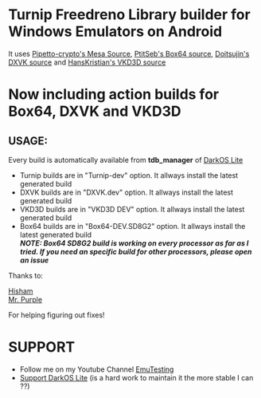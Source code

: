 # **Turnip Freedreno Library builder for Windows Emulators on Android**

It uses [Pipetto-crypto's Mesa Source](https://gitlab.freedesktop.org/Pipetto-crypto/mesa), [PtitSeb's Box64 source](https://github.com/ptitSeb/box64), [Doitsujin's DXVK source](https://github.com/doitsujin/dxvk) and [HansKristian's VKD3D source](https://github.com/HansKristian-Work/vkd3d-proton)

# Now including action builds for Box64, DXVK and VKD3D

## USAGE:
Every build is automatically available from **tdb_manager** of [DarkOS Lite](https://github.com/ahmad1abbadi/darkos-lite)
- Turnip builds are in "Turnip-dev" option. It allways install the latest generated build
- DXVK builds are in "DXVK.dev" option. It allways install the latest generated build
- VKD3D builds are in "VKD3D DEV" option. It allways install the latest generated build
- Box64 builds are in "Box64-DEV.SD8G2" option. It allways install the latest generated build\
    ***NOTE: Box64 SD8G2 build is working on every processor as far as I tried. If you need an specific build for other processors, please open an issue***

Thanks to:

[Hisham](https://github.com/hisham2630)\
[Mr. Purple](https://github.com/MrPurple666)

For helping figuring out fixes!

# SUPPORT

- Follow me on my Youtube Channel [EmuTesting](https://www.youtube.com/@EmuTesting)
- [Support DarkOS Lite](https://paypal.me/GabiAle97?country.x=AR&locale.x=es_XC) (is a hard work to maintain it the more stable I can ??)
